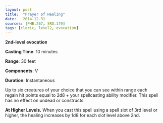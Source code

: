 ```yaml
---
layout: post
title:  "Prayer of Healing"
date:   2014-12-31
sources: [PHB.267, SRD.170]
tags: [cleric, level2, evocation]
---
```


**2nd-level evocation**

**Casting Time**: 10 minutes

**Range**: 30 feet

**Components**: V

**Duration**: Instantaneous

Up to six creatures of your choice that you can see within range each regain hit points equal to 2d8 + your spellcasting ability modifier. This spell has no effect on undead or constructs.

**At Higher Levels.** When you cast this spell using a spell slot of 3rd level or higher, the healing increases by 1d8 for each slot level above 2nd.
